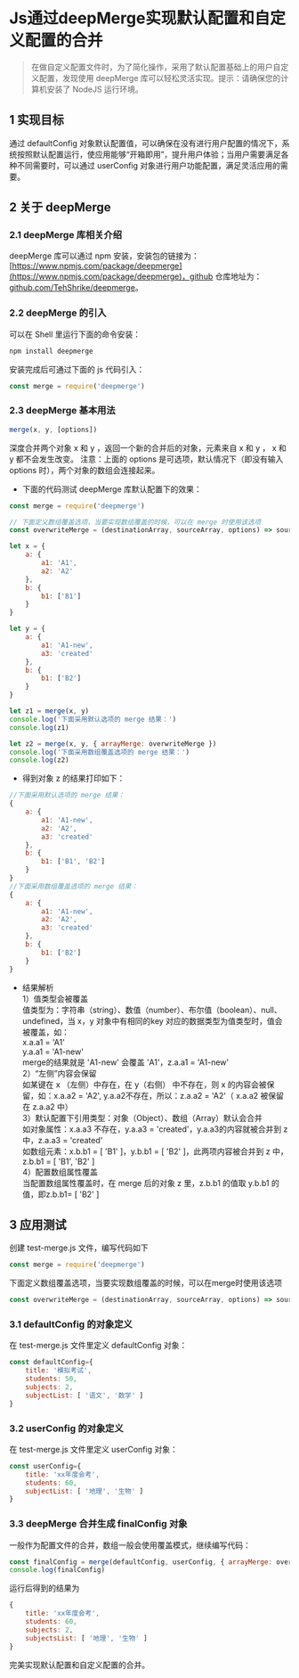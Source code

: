 # Js通过deepMerge实现默认配置和自定义配置的合并
> 在做自定义配置文件时，为了简化操作，采用了默认配置基础上的用户自定义配置，发现使用 deepMerge 库可以轻松灵活实现。提示：请确保您的计算机安装了 NodeJS 运行环境。
## 1 实现目标
通过 defaultConfig 对象默认配置值，可以确保在没有进行用户配置的情况下，系统按照默认配置运行，使应用能够“开箱即用”，提升用户体验；当用户需要满足各种不同需要时，可以通过 userConfig 对象进行用户功能配置，满足灵活应用的需要。
## 2 关于 deepMerge
### 2.1 deepMerge 库相关介绍
deepMerge 库可以通过 npm 安装，安装包的链接为：[https://www.npmjs.com/package/deepmerge](https://www.npmjs.com/package/deepmerge)，github 仓库地址为：[github.com/TehShrike/deepmerge](github.com/TehShrike/deepmerge)。
### 2.2 deepMerge 的引入
可以在 Shell 里运行下面的命令安装：
```bash
npm install deepmerge
```
安装完成后可通过下面的 js 代码引入：
```javascript
const merge = require('deepmerge')
```
### 2.3 deepMerge 基本用法
```javascript
merge(x, y, [options])
```
深度合并两个对象 x 和 y ，返回一个新的合并后的对象，元素来自 x 和 y ， x 和 y 都不会发生改变。
注意：上面的 options 是可选项，默认情况下（即没有输入 options 时），两个对象的数组会连接起来。
- 下面的代码测试 deepMerge 库默认配置下的效果：

```javascript
const merge = require('deepmerge')

// 下面定义数组覆盖选项，当要实现数组覆盖的时候，可以在 merge 时使用该选项
const overwriteMerge = (destinationArray, sourceArray, options) => sourceArray

let x = {
    a: {
        a1: 'A1',
        a2: 'A2'
    },
    b: {
        b1: ['B1']
    }
}

let y = {
    a: {
        a1: 'A1-new',
        a3: 'created'
    },
    b: {
        b1: ['B2']
    }
}

let z1 = merge(x, y)
console.log('下面采用默认选项的 merge 结果：')
console.log(z1)

let z2 = merge(x, y, { arrayMerge: overwriteMerge })
console.log('下面采用数组覆盖选项的 merge 结果：')
console.log(z2)
```
- 得到对象 z 的结果打印如下：

```javascript
//下面采用默认选项的 merge 结果：
{
    a: {
        a1: 'A1-new',
        a2: 'A2',
        a3: 'created'
    },
    b: {
        b1: ['B1', 'B2']
    }
}
//下面采用数组覆盖选项的 merge 结果：
{
    a: {
        a1: 'A1-new',
        a2: 'A2',
        a3: 'created'
    },
    b: {
        b1: ['B2']
    }
}
```
- 结果解析  
1）值类型会被覆盖  
值类型为：字符串（string）、数值（number）、布尔值（boolean）、null、undefined，当 x，y 对象中有相同的key 对应的数据类型为值类型时，值会被覆盖，如：  
x.a.a1 = 'A1'  
y.a.a1 = 'A1-new'  
merge的结果就是 'A1-new' 会覆盖 'A1'，z.a.a1 = 'A1-new'  
2）“左侧”内容会保留  
如某键在 x （左侧）中存在，在 y（右侧） 中不存在，则 x 的内容会被保留，如：x.a.a2 = 'A2', y.a.a2不存在，所以：z.a.a2 = 'A2'（ x.a.a2 被保留在 z.a.a2 中）  
3）默认配置下引用类型：对象（Object）、数组（Array）默认会合并  
如对象属性：x.a.a3 不存在，y.a.a3 = 'created'，y.a.a3的内容就被合并到 z 中，z.a.a3 = 'created'  
如数组元素：x.b.b1 = [ 'B1' ]，y.b.b1 = [ 'B2' ]，此两项内容被合并到 z 中，z.b.b1 = [ 'B1', 'B2' ]  
4）配置数组属性覆盖  
当配置数组属性覆盖时，在 merge 后的对象 z 里，z.b.b1 的值取 y.b.b1 的值，即z.b.b1= [ 'B2' ] 
## 3 应用测试
创建 test-merge.js 文件，编写代码如下
```javascript
const merge = require('deepmerge')
```
下面定义数组覆盖选项，当要实现数组覆盖的时候，可以在merge时使用该选项
```javascript
const overwriteMerge = (destinationArray, sourceArray, options) => sourceArray
```
### 3.1 defaultConfig 的对象定义
在 test-merge.js 文件里定义 defaultConfig 对象：
```javascript
const defaultConfig={
    title: '模拟考试',
    students: 50,
    subjects: 2,
    subjectList: [ '语文', '数学' ]
}
```
### 3.2 userConfig 的对象定义
在 test-merge.js 文件里定义 userConfig 对象：
```javascript
const userConfig={
    title: 'xx年度会考',
    students: 60,
    subjectList: [ '地理', '生物' ]
}
```
### 3.3 deepMerge 合并生成 finalConfig 对象
一般作为配置文件的合并，数组一般会使用覆盖模式，继续编写代码：
```javascript
const finalConfig = merge(defaultConfig, userConfig, { arrayMerge: overwriteMerge })
console.log(finalConfig)
```
运行后得到的结果为
```javascript
{ 
    title: 'xx年度会考', 
    students: 60, 
    subjects: 2,
    subjectsList: [ '地理', '生物' ] 
}
```
完美实现默认配置和自定义配置的合并。
